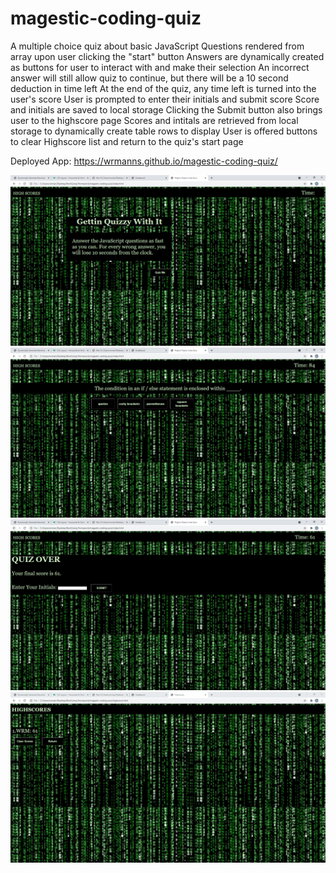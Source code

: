 # magestic-coding-quiz
A multiple choice quiz about basic JavaScript
Questions rendered from array upon user clicking the "start" button
Answers are dynamically created as buttons for user to interact with and make their selection
An incorrect answer will still allow quiz to continue, but there will be a 10 second deduction in time left
At the end of the quiz, any time left is turned into the user's score
User is prompted to enter their initials and submit score
Score and initials are saved to local storage
Clicking the Submit button also brings user to the highscore page
Scores and intitals are retrieved from local storage to dynamically create table rows to display
User is offered buttons to clear Highscore list and return to the quiz's start page

Deployed App: https://wrmanns.github.io/magestic-coding-quiz/

![JSCodeQuiz_scrnshot1](./Assets/images/Screenshots/Code_Quiz-ScrnShot1.PNG)
![JSCodeQuiz_scrnshot2](./Assets/images/Screenshots/Code_Quiz-ScrnShot2.PNG)
![JSCodeQuiz_scrnshot3](./Assets/images/Screenshots/Code_Quiz-ScrnShot3.PNG)
![JSCodeQuiz_scrnshot4](./Assets/images/Screenshots/Code_Quiz-ScrnShot4.PNG)